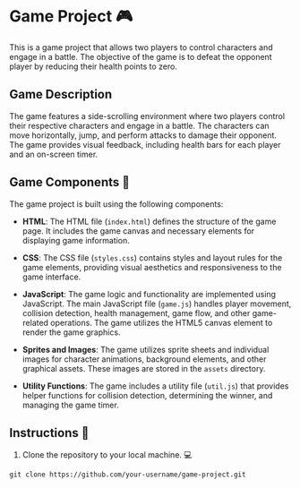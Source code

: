 # Game Project 🎮

This is a game project that allows two players to control characters and engage in a battle. The objective of the game is to defeat the opponent player by reducing their health points to zero.

## Game Description

The game features a side-scrolling environment where two players control their respective characters and engage in a battle. The characters can move horizontally, jump, and perform attacks to damage their opponent. The game provides visual feedback, including health bars for each player and an on-screen timer.

## Game Components 🔧

The game project is built using the following components:

- **HTML**: The HTML file (`index.html`) defines the structure of the game page. It includes the game canvas and necessary elements for displaying game information.

- **CSS**: The CSS file (`styles.css`) contains styles and layout rules for the game elements, providing visual aesthetics and responsiveness to the game interface.

- **JavaScript**: The game logic and functionality are implemented using JavaScript. The main JavaScript file (`game.js`) handles player movement, collision detection, health management, game flow, and other game-related operations. The game utilizes the HTML5 canvas element to render the game graphics.

- **Sprites and Images**: The game utilizes sprite sheets and individual images for character animations, background elements, and other graphical assets. These images are stored in the `assets` directory.

- **Utility Functions**: The game includes a utility file (`util.js`) that provides helper functions for collision detection, determining the winner, and managing the game timer.

## Instructions 📝

1. Clone the repository to your local machine. 💻

```shell
git clone https://github.com/your-username/game-project.git
